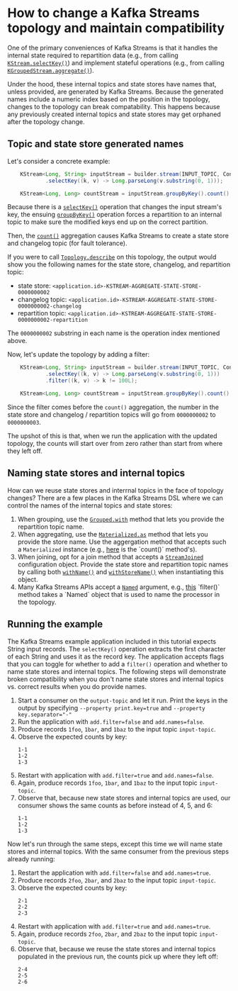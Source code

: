 # How to change a Kafka Streams topology and maintain compatibility

One of the primary conveniences of Kafka Streams is that it handles the internal state required to repartition data (e.g., from calling [`KStream.selectKey()`](https://kafka.apache.org/36/javadoc/org/apache/kafka/streams/kstream/KStream.html#selectKey(org.apache.kafka.streams.kstream.KeyValueMapper))) 
and implement stateful operations (e.g., from calling [`KGroupedStream.aggregate()`](https://kafka.apache.org/20/javadoc/org/apache/kafka/streams/kstream/KGroupedStream.html#aggregate-org.apache.kafka.streams.kstream.Initializer-org.apache.kafka.streams.kstream.Aggregator-)).

Under the hood, these internal topics and state stores have names that, unless provided, are generated by Kafka Streams. Because the generated names include a numeric index based on the position in the topology, changes to the topology can break compatability. This happens because any previously created internal topics and state stores may get orphaned after the topology change.

## Topic and state store generated names

Let's consider a concrete example:

```java
    KStream<Long, String> inputStream = builder.stream(INPUT_TOPIC, Consumed.with(longSerde, stringSerde))
            .selectKey((k, v) -> Long.parseLong(v.substring(0, 1)));

    KStream<Long, Long> countStream = inputStream.groupByKey().count().toStream();
```

Because there is a [`selectKey()`](https://kafka.apache.org/36/javadoc/org/apache/kafka/streams/kstream/KStream.html#selectKey(org.apache.kafka.streams.kstream.KeyValueMapper)) operation that changes the input stream's key, the ensuing 
[`groupByKey()`](https://kafka.apache.org/36/javadoc/org/apache/kafka/streams/kstream/KStream.html#groupByKey()) operation forces a repartition to an internal topic to make sure the modified keys end up on the correct partition.

Then, the [`count()`](https://kafka.apache.org/36/javadoc/org/apache/kafka/streams/kstream/KGroupedStream.html#count()) aggregation causes Kafka Streams to create a state store and changelog topic (for fault tolerance).

If you were to call [`Topology.describe`](https://kafka.apache.org/36/javadoc/org/apache/kafka/streams/Topology.html#describe()) on this topology, the output would show you the following names for the state store, changelog, and repartition topic:

* state store: `<application.id>-KSTREAM-AGGREGATE-STATE-STORE-0000000002`
* changelog topic: `<application.id>-KSTREAM-AGGREGATE-STATE-STORE-0000000002-changelog`
* repartition topic: `<application.id>-KSTREAM-AGGREGATE-STATE-STORE-0000000002-repartition`

The `0000000002` substring in each name is the operation index mentioned above.

Now, let's update the topology by adding a filter:

```java
    KStream<Long, String> inputStream = builder.stream(INPUT_TOPIC, Consumed.with(longSerde, stringSerde))
            .selectKey((k, v) -> Long.parseLong(v.substring(0, 1)))
            .filter((k, v) -> k != 100L);

    KStream<Long, Long> countStream = inputStream.groupByKey().count().toStream();
```

Since the filter comes before the `count()` aggregation, the number in the state store and changelog / repartition topics will go from `0000000002` to `0000000003`.

The upshot of this is that, when we run the application with the updated topology, the counts will start over from zero rather than start from where they left off.

## Naming state stores and internal topics

How can we reuse state stores and interrnal topics in the face of topology changes? There are a few places in the Kafka Streams DSL where we can control the names of the internal topics and state stores:

1. When grouping, use the [`Grouped.with`](https://kafka.apache.org/36/javadoc/org/apache/kafka/streams/kstream/Grouped.html#with(java.lang.String,org.apache.kafka.common.serialization.Serde,org.apache.kafka.common.serialization.Serde)) method that lets you provide the repartition topic name.
2. When aggregating, use the [`Materialized.as`](https://kafka.apache.org/36/javadoc/org/apache/kafka/streams/kstream/Materialized.html#as(java.lang.String)) method that lets you provide the store name. Use the aggergation method that accepts such a `Materialized` instance (e.g., [here](https://kafka.apache.org/36/javadoc/org/apache/kafka/streams/kstream/KGroupedStream.html#count(org.apache.kafka.streams.kstream.Materialized)) is the `count()` method's).
3. When joining, opt for a join method that accepts a [`StreamJoined`](https://kafka.apache.org/36/javadoc/org/apache/kafka/streams/kstream/StreamJoined.html) configuration object. Provide the state store and repartition topic names by calling both [`withName()`](https://kafka.apache.org/36/javadoc/org/apache/kafka/streams/kstream/StreamJoined.html#withName(java.lang.String)) and [`withStoreName()`](https://kafka.apache.org/36/javadoc/org/apache/kafka/streams/kstream/StreamJoined.html#withStoreName(java.lang.String)) when instantiating this object.
4. Many Kafka Streams APIs accept a [`Named`](https://kafka.apache.org/36/javadoc/org/apache/kafka/streams/kstream/Named.html) argument, e.g., [this](https://kafka.apache.org/36/javadoc/org/apache/kafka/streams/kstream/KStream.html#filter(org.apache.kafka.streams.kstream.Predicate,org.apache.kafka.streams.kstream.Named)) `filter()` method takes a `Named` object that is used to name the processor in the topology.

## Running the example 

The Kafka Streams example application included in this tutorial expects String input records. The `selectKey()` operation extracts the first character of each String and uses it as the record key. The application accepts flags that you can toggle for whether to add a `filter()` operation and whether to name state stores and internal topics. The following steps will demonstrate broken compatibility when you don't name state stores and internal topics vs. correct results when you do provide names.

1. Start a consumer on the `output-topic` and let it run. Print the keys in the output by specifying `--property print.key=true` and `--property key.separator="-"`
2. Run the application with `add.filter=false` and `add.names=false`.
3. Produce records `1foo`, `1bar`, and `1baz` to the input topic `input-topic`.
4. Observe the expected counts by key:
    ```noformat
    1-1
    1-2
    1-3
    ```
5. Restart with application with `add.filter=true` and `add.names=false`.
6. Again, produce records `1foo`, `1bar`, and `1baz` to the input topic `input-topic`.
7. Observe that, because new state stores and internal topics are used, our consumer shows the same counts as before instead of 4, 5, and 6:
    ```noformat
    1-1
    1-2
    1-3
    ```
   
Now let's run through the same steps, except this time we will name state stores and internal topics. With the same consumer from the previous steps already running:

1. Restart the application with `add.filter=false` and `add.names=true`.
3. Produce records `2foo`, `2bar`, and `2baz` to the input topic `input-topic`.
4. Observe the expected counts by key:
    ```noformat
    2-1
    2-2
    2-3
    ```
5. Restart with application with `add.filter=true` and `add.names=true`.
6. Again, produce records `2foo`, `2bar`, and `2baz` to the input topic `input-topic`.
7. Observe that, because we reuse the state stores and internal topics populated in the previous run, the counts pick up where they left off:
    ```noformat
    2-4
    2-5
    2-6
    ```
